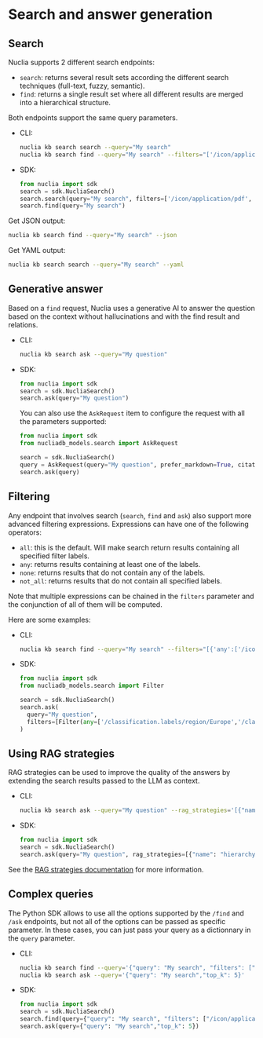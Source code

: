 # Search and answer generation

## Search

Nuclia supports 2 different search endpoints:

- `search`: returns several result sets according the different search techniques (full-text, fuzzy, semantic).
- `find`: returns a single result set where all different results are merged into a hierarchical structure.

Both endpoints support the same query parameters.

- CLI:

  ```bash
  nuclia kb search search --query="My search"
  nuclia kb search find --query="My search" --filters="['/icon/application/pdf','/classification.labels/region/Asia']"
  ```

- SDK:

  ```python
  from nuclia import sdk
  search = sdk.NucliaSearch()
  search.search(query="My search", filters=['/icon/application/pdf', '/classification.labels/region/Asia'])
  search.find(query="My search")
  ```

Get JSON output:

```bash
nuclia kb search find --query="My search" --json
```

Get YAML output:

```bash
nuclia kb search search --query="My search" --yaml
```

## Generative answer

Based on a `find` request, Nuclia uses a generative AI to answer the question based on the context without hallucinations and with the find result and relations.

- CLI:

  ```bash
  nuclia kb search ask --query="My question"
  ```

- SDK:

  ```python
  from nuclia import sdk
  search = sdk.NucliaSearch()
  search.ask(query="My question")
  ```

  You can also use the `AskRequest` item to configure the request with all the parameters supported:

  ```python
  from nuclia import sdk
  from nucliadb_models.search import AskRequest

  search = sdk.NucliaSearch()
  query = AskRequest(query="My question", prefer_markdown=True, citations=True)
  search.ask(query)
  ```

## Filtering

Any endpoint that involves search (`search`, `find` and `ask`) also support more advanced filtering expressions. Expressions can have one of the following operators:

- `all`: this is the default. Will make search return results containing all specified filter labels.
- `any`: returns results containing at least one of the labels.
- `none`: returns results that do not contain any of the labels.
- `not_all`: returns results that do not contain all specified labels.

Note that multiple expressions can be chained in the `filters` parameter and the conjunction of all of them will be computed.

Here are some examples:

- CLI:

  ```bash
  nuclia kb search find --query="My search" --filters="[{'any':['/icon/application/pdf','/icon/image/mp4']}]"
  ```

- SDK:

  ```python
  from nuclia import sdk
  from nucliadb_models.search import Filter

  search = sdk.NucliaSearch()
  search.ask(
    query="My question",
    filters=[Filter(any=['/classification.labels/region/Europe','/classification.labels/region/Asia'])],
  )
  ```

## Using RAG strategies

RAG strategies can be used to improve the quality of the answers by extending the search results passed to the LLM as context.

- CLI:

  ```bash
  nuclia kb search ask --query="My question" --rag_strategies='[{"name":"hierarchy"}]'
  ```

- SDK:

  ```python
  from nuclia import sdk
  search = sdk.NucliaSearch()
  search.ask(query="My question", rag_strategies=[{"name": "hierarchy"}])
  ```

See the [RAG strategies documentation](https://docs.nuclia.dev/docs/rag/rag-strategy) for more information.

## Complex queries

The Python SDK allows to use all the options supported by the `/find` and `/ask` endpoints,
but not all of the options can be passed as specific parameter.
In these cases, you can just pass your query as a dictionnary in the `query` parameter.

- CLI:

  ```bash
  nuclia kb search find --query='{"query": "My search", "filters": ["/icon/application/pdf", "/classification.labels/region/Asia"]}'
  nuclia kb search ask --query='{"query": "My search","top_k": 5}'
  ```

- SDK:

  ```python
  from nuclia import sdk
  search = sdk.NucliaSearch()
  search.find(query={"query": "My search", "filters": ["/icon/application/pdf", "/classification.labels/region/Asia"]})
  search.ask(query={"query": "My search","top_k": 5})
  ```
